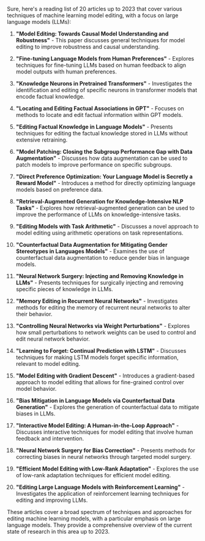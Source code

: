 Sure, here's a reading list of 20 articles up to 2023 that cover various techniques of machine learning model editing, with a focus on large language models (LLMs):

1. **"Model Editing: Towards Causal Model Understanding and Robustness"** - This paper discusses general techniques for model editing to improve robustness and causal understanding.
   
2. **"Fine-tuning Language Models from Human Preferences"** - Explores techniques for fine-tuning LLMs based on human feedback to align model outputs with human preferences.

3. **"Knowledge Neurons in Pretrained Transformers"** - Investigates the identification and editing of specific neurons in transformer models that encode factual knowledge.

4. **"Locating and Editing Factual Associations in GPT"** - Focuses on methods to locate and edit factual information within GPT models.

5. **"Editing Factual Knowledge in Language Models"** - Presents techniques for editing the factual knowledge stored in LLMs without extensive retraining.

6. **"Model Patching: Closing the Subgroup Performance Gap with Data Augmentation"** - Discusses how data augmentation can be used to patch models to improve performance on specific subgroups.

7. **"Direct Preference Optimization: Your Language Model is Secretly a Reward Model"** - Introduces a method for directly optimizing language models based on preference data.

8. **"Retrieval-Augmented Generation for Knowledge-Intensive NLP Tasks"** - Explores how retrieval-augmented generation can be used to improve the performance of LLMs on knowledge-intensive tasks.

9. **"Editing Models with Task Arithmetic"** - Discusses a novel approach to model editing using arithmetic operations on task representations.

10. **"Counterfactual Data Augmentation for Mitigating Gender Stereotypes in Languages Models"** - Examines the use of counterfactual data augmentation to reduce gender bias in language models.

11. **"Neural Network Surgery: Injecting and Removing Knowledge in LLMs"** - Presents techniques for surgically injecting and removing specific pieces of knowledge in LLMs.

12. **"Memory Editing in Recurrent Neural Networks"** - Investigates methods for editing the memory of recurrent neural networks to alter their behavior.

13. **"Controlling Neural Networks via Weight Perturbations"** - Explores how small perturbations to network weights can be used to control and edit neural network behavior.

14. **"Learning to Forget: Continual Prediction with LSTM"** - Discusses techniques for making LSTM models forget specific information, relevant to model editing.

15. **"Model Editing with Gradient Descent"** - Introduces a gradient-based approach to model editing that allows for fine-grained control over model behavior.

16. **"Bias Mitigation in Language Models via Counterfactual Data Generation"** - Explores the generation of counterfactual data to mitigate biases in LLMs.

17. **"Interactive Model Editing: A Human-in-the-Loop Approach"** - Discusses interactive techniques for model editing that involve human feedback and intervention.

18. **"Neural Network Surgery for Bias Correction"** - Presents methods for correcting biases in neural networks through targeted model surgery.

19. **"Efficient Model Editing with Low-Rank Adaptation"** - Explores the use of low-rank adaptation techniques for efficient model editing.

20. **"Editing Large Language Models with Reinforcement Learning"** - Investigates the application of reinforcement learning techniques for editing and improving LLMs.

These articles cover a broad spectrum of techniques and approaches for editing machine learning models, with a particular emphasis on large language models. They provide a comprehensive overview of the current state of research in this area up to 2023.